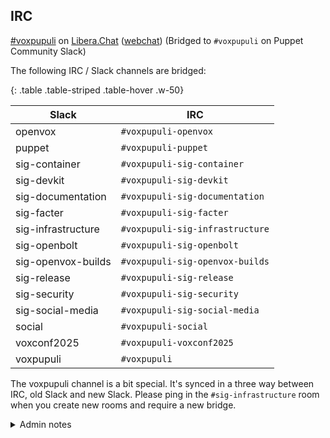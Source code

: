 ## <i class="fa-regular fa-circle-user"></i> IRC

[#voxpupuli](ircs://irc.libera.chat:6697/voxpupuli) on [Libera.Chat](https://libera.chat/) ([webchat](https://web.libera.chat/?#voxpupuli)) (Bridged to `#voxpupuli` on Puppet Community Slack)

The following IRC / Slack channels are bridged:

{: .table .table-striped .table-hover .w-50}

| Slack              | IRC                           |
| ------------------ | ----------------------------- |
| openvox            | `#voxpupuli-openvox`            |
| puppet             | `#voxpupuli-puppet`             |
| sig-container      | `#voxpupuli-sig-container`      |
| sig-devkit         | `#voxpupuli-sig-devkit`         |
| sig-documentation  | `#voxpupuli-sig-documentation`  |
| sig-facter         | `#voxpupuli-sig-facter`         |
| sig-infrastructure | `#voxpupuli-sig-infrastructure` |
| sig-openbolt       | `#voxpupuli-sig-openbolt`       |
| sig-openvox-builds | `#voxpupuli-sig-openvox-builds` |
| sig-release        | `#voxpupuli-sig-release`        |
| sig-security       | `#voxpupuli-sig-security`       |
| sig-social-media   | `#voxpupuli-sig-social-media`   |
| social             | `#voxpupuli-social`             |
| voxconf2025        | `#voxpupuli-voxconf2025`        |
| voxpupuli          | `#voxpupuli`                    |

The voxpupuli channel is a bit special.
It's synced in a three way between IRC, old Slack and new Slack.
Please ping in the `#sig-infrastructure` room when you create new rooms and require a new bridge.

<details class="card" >
  <summary class="card-header">Admin notes</summary>

  <p>List people with admin permissions for <code>#voxpupuli*</code></p>
  <blockquote><code>/msg chanserv flags #voxpupuli</code></blockquote>

  <p>Register a channel</p>
  <blockquote><code>/msg chanserv register #voxpupuli-sig-social-media</code></blockquote>

  <p>Mark the channel discoverable</p>
  <blockquote><code>/mode #voxpupuli-sig-social-media -s</code></blockquote>
</details>
